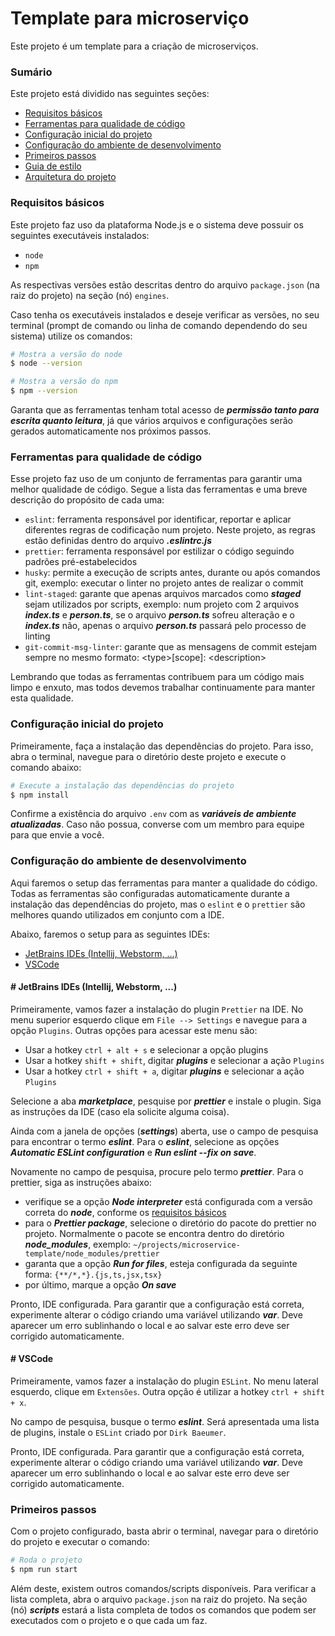 # Template para microserviço

Este projeto é um template para a criação de microserviços.

### Sumário

Este projeto está dividido nas seguintes seções:
- [Requisitos básicos](#requisitos-bsicos)
- [Ferramentas para qualidade de código](#ferramentas-para-qualidade-de-cdigo)
- [Configuração inicial do projeto](#configurao-inicial-do-projeto)
- [Configuração do ambiente de desenvolvimento](#configurao-do-ambiente-de-desenvolvimento)
- [Primeiros passos](#primeiros-passos)
- [Guia de estilo](docs/code-style.md)
- [Arquitetura do projeto](docs/architecture.md)

### <a name="requisitos-bsicos"></a>Requisitos básicos

Este projeto faz uso da plataforma Node.js e o sistema deve possuir os seguintes executáveis instalados:
- `node`
- `npm`

As respectivas versões estão descritas dentro do arquivo `package.json` (na raiz do projeto) na seção (nó) `engines`.

Caso tenha os executáveis instalados e deseje verificar as versões, no seu terminal (prompt de comando ou linha de comando dependendo do seu sistema) utilize os comandos:

```bash
# Mostra a versão do node
$ node --version

# Mostra a versão do npm
$ npm --version
```

Garanta que as ferramentas tenham total acesso de ___permissão tanto para escrita quanto leitura___, já que vários arquivos e configurações serão gerados automaticamente nos próximos passos.

### <a name="ferramentas-para-qualidade-de-cdigo"></a> Ferramentas para qualidade de código

Esse projeto faz uso de um conjunto de ferramentas para garantir uma melhor qualidade de código. Segue a lista das ferramentas e uma breve descrição do propósito de cada uma:
- `eslint`: ferramenta responsável por identificar, reportar e aplicar diferentes regras de codificação num projeto. Neste projeto, as regras estão definidas dentro do arquivo ___.eslintrc.js___
- `prettier`: ferramenta responsável por estilizar o código seguindo padrões pré-estabelecidos
- `husky`: permite a execução de scripts antes, durante ou após comandos git, exemplo: executar o linter no projeto antes de realizar o commit
- `lint-staged`: garante que apenas arquivos marcados como ___staged___ sejam utilizados por scripts, exemplo: num projeto com 2 arquivos ___index.ts___ e ___person.ts___, se o arquivo ___person.ts___ sofreu alteração e o ___index.ts___ não, apenas o arquivo ___person.ts___ passará pelo processo de linting
- `git-commit-msg-linter`: garante que as mensagens de commit estejam sempre no mesmo formato: \<type\>[scope]: \<description\>

Lembrando que todas as ferramentas contribuem para um código mais limpo e enxuto, mas todos devemos trabalhar continuamente para manter esta qualidade. 

### <a name="configurao-inicial-do-projeto"></a>Configuração inicial do projeto

Primeiramente, faça a instalação das dependências do projeto. Para isso, abra o terminal, navegue para o diretório deste projeto e execute o comando abaixo:

```bash
# Execute a instalação das dependências do projeto
$ npm install
```

Confirme a existência do arquivo `.env` com as ___variáveis de ambiente atualizadas___. Caso não possua, converse com um membro para equipe para que envie a você.

### <a name="configurao-do-ambiente-de-desenvolvimento"></a>Configuração do ambiente de desenvolvimento

Aqui faremos o setup das ferramentas para manter a qualidade do código. Todas as ferramentas são configuradas automaticamente durante a instalação das dependências do projeto, mas o `eslint` e o `prettier` são melhores quando utilizados em conjunto com a IDE.

Abaixo, faremos o setup para as seguintes IDEs:
- [JetBrains IDEs (Intellij, Webstorm, ...)](#jetbrains-ides)
- [VSCode](#vscode)

#### <a name="jetbrains-ides"></a># JetBrains IDEs (Intellij, Webstorm, ...)

Primeiramente, vamos fazer a instalação do plugin `Prettier` na IDE. No menu superior esquerdo clique em `File --> Settings` e navegue para a opção `Plugins`. Outras opções para acessar este menu são:
- Usar a hotkey `ctrl + alt + s` e selecionar a opção plugins
- Usar a hotkey `shift + shift`, digitar ___plugins___ e selecionar a ação `Plugins`
- Usar a hotkey `ctrl + shift + a`, digitar ___plugins___ e selecionar a ação `Plugins`

Selecione a aba ___marketplace___, pesquise por ___prettier___ e instale o plugin. Siga as instruções da IDE (caso ela solicite alguma coisa).

Ainda com a janela de opções (___settings___) aberta, use o campo de pesquisa para encontrar o termo ___eslint___. Para o ___eslint___, selecione as opções ___Automatic ESLint configuration___ e ___Run eslint --fix on save___.

Novamente no campo de pesquisa, procure pelo termo ___prettier___. Para o prettier, siga as instruções abaixo:
- verifique se a opção ___Node interpreter___ está configurada com a versão correta do ___node___, conforme os [requisitos básicos](#requisitos-bsicos)
- para o ___Prettier package___, selecione o diretório do pacote do prettier no projeto. Normalmente o pacote se encontra dentro do diretório ___node_modules___, exemplo: `~/projects/microservice-template/node_modules/prettier`
- garanta que a opção ___Run for files___, esteja configurada da seguinte forma: `{**/*,*}.{js,ts,jsx,tsx}`
- por último, marque a opção ___On save___

Pronto, IDE configurada. Para garantir que a configuração está correta, experimente alterar o código criando uma variável utilizando ___var___. Deve aparecer um erro sublinhando o local e ao salvar este erro deve ser corrigido automaticamente.

#### <a name="vscode"></a># VSCode

Primeiramente, vamos fazer a instalação do plugin `ESLint`. No menu lateral esquerdo, clique em `Extensões`. Outra opção é utilizar a hotkey `ctrl + shift + x`.

No campo de pesquisa, busque o termo ___eslint___. Será apresentada uma lista de plugins, instale o `ESLint` criado por `Dirk Baeumer`.

Pronto, IDE configurada. Para garantir que a configuração está correta, experimente alterar o código criando uma variável utilizando ___var___. Deve aparecer um erro sublinhando o local e ao salvar este erro deve ser corrigido automaticamente.

### <a name="primeiros-passos"></a>Primeiros passos

Com o projeto configurado, basta abrir o terminal, navegar para o diretório do projeto e executar o comando:

```bash
# Roda o projeto
$ npm run start
```

Além deste, existem outros comandos/scripts disponíveis. Para verificar a lista completa, abra o arquivo `package.json` na raiz do projeto. Na seção (nó) ___scripts___ estará a lista completa de todos os comandos que podem ser executados com o projeto e o que cada um faz.